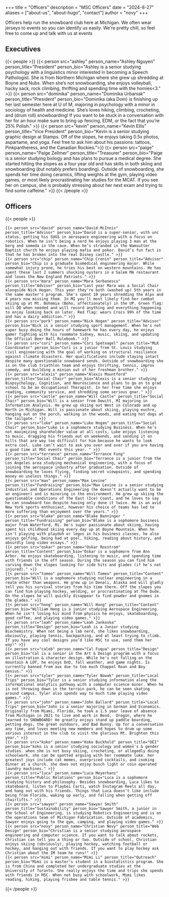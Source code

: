 +++
title = "Officers"
description = "MSC Officers"
date = "2024-8-27"
aliases = ["about-us", "about-hugo", "contact"]
author = "novy"
+++

Officers help run the snowboard club here at Michigan. We often wear jerseys to events so you can identify us easily. We're pretty chill, so feel free to come up and talk with us at events

## Executives
{{< people >}}
    {{< person src="ashley" person_name="Ashley Nguyen" person_title="President" person_bio="Ashley is a senior studying psychology with a linguistics minor interested in becoming a Speech Pathologist. She is from Northern Michigan where she grew up shredding at Boyne and Nubs. When she’s not snowboarding, she enjoys volleyball, hacky sack, rock climbing, thrifting and spending time with the homies<3." >}}
    {{< person src="dominika" person_name="Dominika Urbaniak" person_title="President" person_bio="Dominika (aka Dom) is finishing up her last semester here at U of M, majoring in psychology with a minor in sociology of health and medicine. She’s loves hiking, climbing, crocheting, and (drum roll) snowboarding! If you want to be stuck in a conversation with her for an hour make sure to bring up fencing, EDM, or the fact that you’re 25% Polish." >}}
    {{< person src="kevin" person_name="Kevin Ellis" person_title="Vice President" person_bio="Kevin is a senior studying graphic design at Stamps. Off of the slopes, he enjoys taking 0.5x photos, aspartame, and yoga. Feel free to ask him about his passions: tattoos, Pinkpantheress, and the Canadian Rockies.">}}
    {{< person src="paige" person_name="Paige Zellmer" person_title="Treasurer" person_bio="Paige is a senior studying biology and has plans to pursue a medical degree. She started hitting the slopes as a four year old and has skills in both skiing and snowboarding (but notably prefers boarding). Outside of snowboarding, she spends her time doing ceramics, lifting weights at the gym, playing video games, or most likely procrastinating her studies for the MCAT.  If you see her on campus, she is probably stressing about her next exam and trying to find some caffeine." >}}
{{< /people >}}

## Officers
{{< people >}}

    {{< person src="david" person_name="David McInnis" person_title="Advisor" person_bio="David is a super-senior, with unc status, getting his SUGS in aerospace engineering with a focus on robotics. When he isn’t being a nerd he enjoys playing 3 man at the berg and someda in the cave. When he’s stranded in the Wamsutter Baptist church he enjoys playing mafia and poker. David’s fun fact is that he has broken into the real Disney castle." >}}
    {{< person src="chip" person_name="Chip Cronin" person_title="Advisor" person_bio="Chip is a graduate biomedical engineering major. While somewhat injury prone, he tries his best on western mountains. He has spent these last 2 summers shucking oysters in a Salem MA restaurant and loves the New England Patriots." >}}
    {{< person src="mara" person_name="Mara Serbanescu" person_title="Advisor" person_bio="Last year Mara was a Social Chair alongside Nick Hogan. This year they're both (washed up) 5th years in the same master's program. She's spent 10 years shredding the Alps and 4 years now missing them. In MI you'll most likely find her combat skiing up at Mt. Bohemia (Boho, affectionately) in the UP. Green flag: will DD when needed and will record anything and everything happening to enjoy looking back on later. Red flag: wears Crocs 99% of the time and has a dairy addiction." >}}
    {{< person src="pork" person_name="Nick Hogan" person_title="Advisor" person_bio="Nick is a senior studying sport management. When he's not super busy doing the hours of homework he has every day, he enjoys gamer fighting with his roommate Sidney, music, skiing, and updating the Official Beer Ball Rulebook." >}}
    {{< person src="cori" person_name="Cori Spetnagel" person_title="MLK Coordinator" person_bio="Cori is a junior from St. Louis studying civil engineering with the goal of working on structural resilience against climate disasters. Her qualifications include staying intact despite many questionable snowboard sends. Outside of snowboarding she is on the club triathlon team and enjoys thrifting, tennis, improv comedy, and building a minion out of her freshman brother." >}}
    {{< person src="alexis" person_name="Alexis Mountford" person_title="Social Chair" person_bio="Alexis is a senior studying Biopsychology, Cognition, and Neuroscience and plans to go on to grad school to be an Occupational Therapist. In her free time she enjoys reading, community service, and shredding some serious gnar." >}}
    {{< person src="castle" person_name="Will Castle" person_title="Social Chair" person_bio="Will is a senior from Dewitt, MI majoring in Information Analysis. He grew up skiing out West in Colorado and up North in Michigan. Will is passionate about skiing, playing euchre, hanging out on the porch, walking in the woods, and eating hot dogs at the tailgate." >}}
    {{< person src="luke" person_name="Luke Hogan" person_title="Social Chair" person_bio="Luke is a sophomore studying Business. When he’s not maximizing shareholder value at all costs, Luke enjoys listening to music, dragging his friends out on weekends, and sending it on hills that are way too difficult for him because he wants to look extra cool. Luke can’t wait to ask you over and over if you are having a good time at MSC events this year. " >}}
    {{< person src="terrance" person_name="Terrance Fung" person_title="Social Chair" person_bio="Terrance is a junior from the Los Angeles area studying mechanical engineering, with a focus of joining the aerospace industry after graduation. Outside of snowboarding he loves flying, finding secret viewpoints, and spending money on useless things." >}}
    {{< person src="max" person_name="Max Levine" person_title="Fundraising" person_bio="Max Levine is a senior studying Industrial and Operations Engineering (he doesn’t actually want to be an engineer) and is minoring in the environment. He grew up skiing the questionable conditions of the East (Ice) Coast, and he loves to say he can snowboard too despite having only done it twice. He is an avid New York sports enthusiast, however his choice of teams has led to more suffering than enjoyment over the years." >}}
    {{< person src="blake" person_name="Blake Banninger " person_title="Fundraising" person_bio="Blake is a sophomore business major from Waterford, Mi. He's super passionate about skiing, having spent his childhood skiing every day up at Boyne Mountain. When he isn't playing with playdoh or legos in his business classes, he also enjoys golfing, being bad at pool, hiking, reading about history, and absurdly long video essays." >}}
    {{< person src="oskar" person_name="Oskar Roxstrom" person_title="Content" person_bio="Oskar is a sophomore from Ann Arbor. He enjoys skateboarding, listening to music, and spending time with friends in the off season. During the season you can find him carving down the slopes looking for side hits and glades (if he's not injured)." >}}
    {{< person src="tomeo" person_name="Will Tomeo" person_title="Content" person_bio="Will is a sophomore studying nuclear engineering in a realm other than weapons. He grew up in Denali, Alaska and will gladly tell you his survival stories from his time there. Off the slopes you can find him playing hockey, welding, or procrastinating at The Dude. On the slopes he will quickly disappear to find powder and gnomes in the glades." >}}
    {{< person src="hong" person_name="Will Hong" person_title="Content" person_bio="William Hong is a junior studying Aerospace Engineering. When he isn't losing his mind from physics he enjoys, skateboarding, good coffee, and playing video games." >}}
    {{< person src="leah" person_name="Leah Jankoska" person_title="Design" person_bio="Leah is a Junior studying Biochemistry. When not being a lab nerd, she likes snowboarding, obviously, playing tennis, backpacking, and at least trying to climb. If you have any cool designs you’d like MSC to use, send them her way!" >}}
    {{< person src="caleb" person_name="Cal Fuqua" person_title="Design" person_bio="Cal is a senior in the Art & Design program with a focus on illustration & character design. While he's not falling on the mountain A LOT, he enjoys DnD, fall weather, and game nights. Is currently banned from aux due to too much Chappel Roan and Boy Genius." >}}
    {{< person src="tyler" person_name="Tyler Nowak" person_title="Local Trips" person_bio="Tyler is a senior studying information along the informational analytics pathway with a computer science minor. When he is not throwing down in the terrain park, he can be seen skating around campus. Tyler also spends way to much time playing video games." >}}
    {{< person src="john" person_name="John Ballard" person_title="Local Trips" person_bio="John is a senior majoring in German and Economics. Originally from Miami, Florida, he took a 1.5 year leave of absence from Michigan in 2021 to live and work in Bend,  Oregon, where he learned to SNOWBOARD! He greatly enjoys stand up paddle boarding, petting dogs, the great outdoors, and Bad Bunny. Up for a conversation any time, and loves meeting new members and hopes to drum up some serious interest in the club to visit the glorious Mt. Brighton this year." >}}
    {{< person src="koko" person_name="Koko Buckhold" person_title="DEI" person_bio="koko is a senior studying sociology and women's & gender studies. when she is not busy skiing, crocheting, or allegedly doing schoolwork, she can be spotted arguing with her roommate luke. her greatest joys include cat memes, overpriced cocktails, and cooking dinner at a church. she does not enjoy busch light or coin operated laundry machines." >}}
    {{< person src="luca" person_name="Luca Meyerhans" person_title="Public Relations" person_bio="Luca is a sophomore studying history and philosophy. Besides snowboarding, Luca likes to skateboard, listen to Playboi Carti, watch Instagram Reels all day, and hang out with his friends. Things that Luca doesn't like include being from Florida, waking up early, and falling when getting off chairlifts." >}}
    {{< person src="sawyer" person_name="Sawyer Smith" person_title="Sustainability" person_bio="Sawyer Smith, a junior in the School of Engineering, is studying Robotics Engineering and is on the operations team of Michigan Fabrication. Outside of academics, Sawyer enjoys going to the gym, camping, and playing video games." >}}
    {{< person src="novy" person_name="Christian Novy" person_title="Web Design" person_bio="Christian is a senior studying aerospace engineering and computer science. If you want to talk about rockets, Christian can tell you a thing or two. Outside of school, Christian enjoys skiing (obviously), playing hockey, watching football or hockey, and hanging out with friends. If you want to play hockey ask Christian about the IM team he runs!" >}}
    {{< person src="mimi" person_name="Mimi Li" person_title="Outreach" person_bio="Mimi is a master's student in a biostatistics program. She is from China and completed her undergraduate studies at the University of Toronto. She really enjoys the time and trips she spends with friends in MSC. When not busy with schoolwork, Mimi likes reading, hiking, playing frisbee and table tennis." >}}

{{< /people >}}

